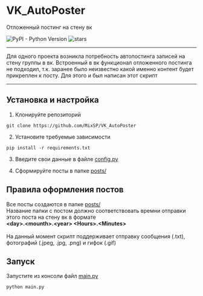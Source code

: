 # VK_AutoPoster
Отложенный постинг на стену вк  
  
![PyPI - Python Version](https://img.shields.io/badge/python-3.5%2C%203.6%2C%203.7-orange.svg) ![stars](https://img.shields.io/github/stars/MixSP/VK_Autoposter.svg)

***
Для одного проекта возникла потребность автопостинга записей на стену группы в вк. 
Встроенный в вк функционал отложенного постинга не подходил, т.к. заранее было неизвестно какой именно контент будет прикреплен к посту.
Для этого и был написан этот скрипт
***

## Установка и настройка
1. Клонируйте репозиторий
```
git clone https://github.com/MixSP/VK_AutoPoster
```
2. Установите требуемые зависимости
```
pip install -r requirements.txt
```
3. Введите свои данные в файле [config.py](/config.py)  
  
4. Сформируйте посты в папке [posts/](/posts/)

## Правила оформления постов<br/>
Все посты создаются в папке [posts/](/posts/)<br/>
Название папки с постом должно соответствовать времни отправки этого поста на стену вк в формате  
**\<day\>.\<mounth\>.\<year\> \<Hours\>.\<Minutes\>**<br/><br/>
На данный момент скрипт поддерживает отправку сообщения (.txt), фотографий (.jpeg, .jpg, .png) и гифок (.gif)

## Запуск
Запустите из консоли файл [main.py](/main.py)
```
python main.py
```
